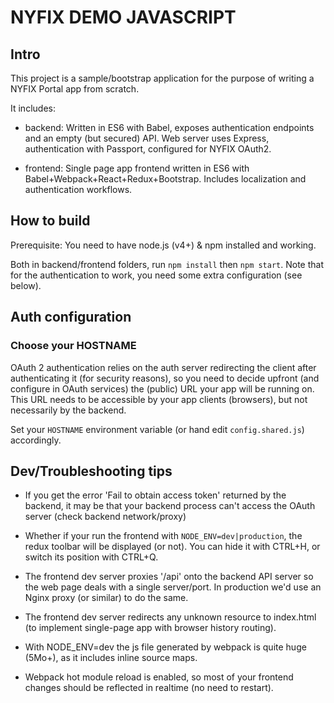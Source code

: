 # NYFIX DEMO JAVASCRIPT

## Intro

This project is a sample/bootstrap application for the purpose of writing a NYFIX Portal app from scratch.

It includes:
- backend:
  Written in ES6 with Babel, exposes authentication endpoints and an empty (but secured) API.
  Web server uses Express, authentication with Passport, configured for NYFIX OAuth2.

- frontend:
  Single page app frontend written in ES6 with Babel+Webpack+React+Redux+Bootstrap.
  Includes localization and authentication workflows.

## How to build

Prerequisite: You need to have node.js (v4+) & npm installed and working.

Both in backend/frontend folders, run `npm install` then `npm start`.
Note that for the authentication to work, you need some extra configuration (see below).

## Auth configuration

### Choose your HOSTNAME

OAuth 2 authentication relies on the auth server redirecting the client after authenticating it (for security reasons), so you need to decide upfront (and configure in OAuth services) the (public) URL your app will be running on.
This URL needs to be accessible by your app clients (browsers), but not necessarily by the backend.

Set your `HOSTNAME` environment variable (or hand edit `config.shared.js`) accordingly.

## Dev/Troubleshooting tips

- If you get the error 'Fail to obtain access token' returned by the backend, it may be that your backend process can't access the OAuth server (check backend network/proxy)

- Whether if your run the frontend with `NODE_ENV=dev|production`, the redux toolbar will be displayed (or not).
  You can hide it with CTRL+H, or switch its position with CTRL+Q.

- The frontend dev server proxies '/api' onto the backend API server so the web page deals with a single server/port.
  In production we'd use an Nginx proxy (or similar) to do the same.

- The frontend dev server redirects any unknown resource to index.html (to implement single-page app with browser history routing).

- With NODE_ENV=dev the js file generated by webpack is quite huge (5Mo+), as it includes inline source maps.

- Webpack hot module reload is enabled, so most of your frontend changes should be reflected in realtime (no need to restart).
